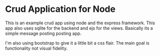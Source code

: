 # Crud Application for Node

This is an example crud app using node and the express framework. This app also uses 
sqlite for the backend and ejs for the views. Basically its a simple message posting
posting app. 

I'm also using bootstrap to give it a little bit a css flair. The main goal is functionality not visual fidelity.